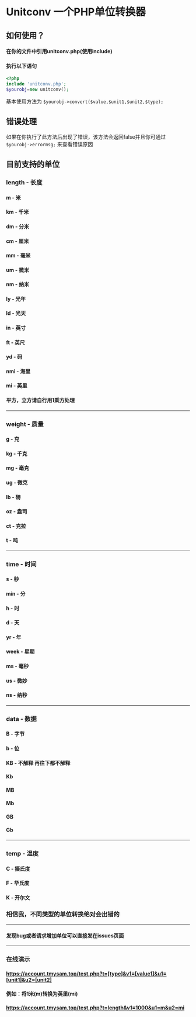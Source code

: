 # Unitconv 一个PHP单位转换器
## 如何使用？
#### 在你的文件中引用unitconv.php(使用include)
#### 执行以下语句
```php
<?php
include 'unitconv.php';
$yourobj=new unitconv();
```
基本使用方法为
`$yourobj->convert($value,$unit1,$unit2,$type);`
## 错误处理
如果在你执行了此方法后出现了错误，该方法会返回false并且你可通过
`$yourobj->errormsg;`
来查看错误原因
## 目前支持的单位
### length - 长度
#### m - 米
#### km - 千米
#### dm - 分米
#### cm - 厘米
#### mm - 毫米
#### um - 微米
#### nm - 纳米
#### ly - 光年
#### ld - 光天
#### in - 英寸
#### ft - 英尺
#### yd - 码
#### nmi - 海里
#### mi - 英里
#### 平方，立方请自行用1乘方处理

------------

### weight - 质量
#### g - 克
#### kg - 千克
#### mg - 毫克
#### ug - 微克
#### lb - 磅
#### oz - 盎司
#### ct - 克拉
#### t - 吨

------------

### time - 时间
#### s - 秒
#### min - 分
#### h - 时
#### d - 天
#### yr - 年
#### week - 星期
#### ms - 毫秒
#### us - 微妙
#### ns - 纳秒

------------

### data - 数据
#### B - 字节
#### b - 位
#### KB - 不解释 再往下都不解释
#### Kb
#### MB
#### Mb
#### GB
#### Gb

------------

### temp - 温度
#### C - 摄氏度
#### F - 华氏度
#### K - 开尔文

### 相信我，不同类型的单位转换绝对会出错的

------------

#### 发现bug或者请求增加单位可以直接发在issues页面

------------

### 在线演示
#### https://account.tmysam.top/test.php?t=[type]&v1=[value1]&u1=[unit1]&u2=[unit2]
#### 例如：将1米(m)转换为英里(mi)
#### https://account.tmysam.top/test.php?t=length&v1=1000&u1=m&u2=mi
